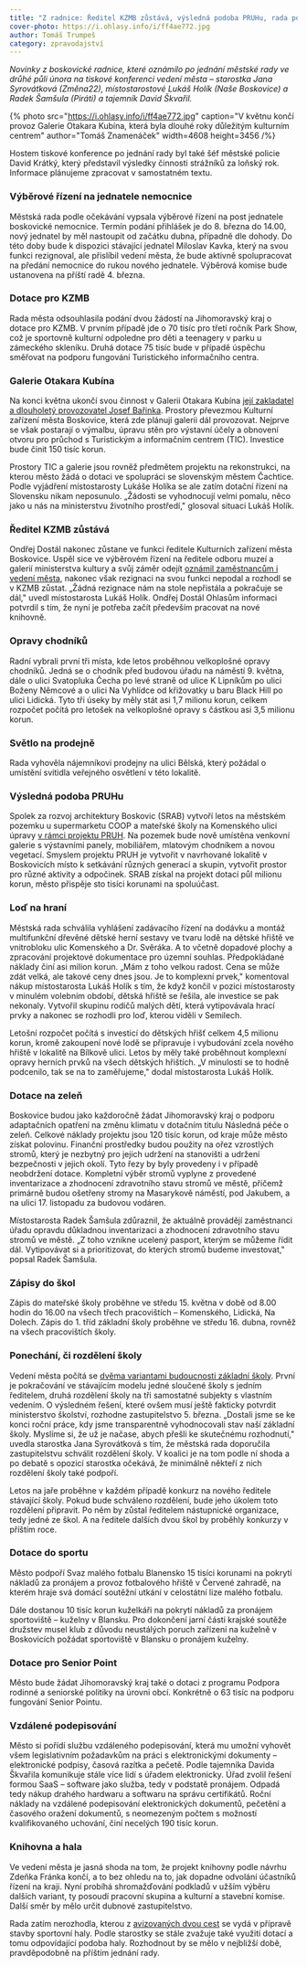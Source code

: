 ```yaml
---
title: "Z radnice: Ředitel KZMB zůstává, výsledná podoba PRUHu, rada podporuje rozdělení školy"
cover-photo: https://i.ohlasy.info/i/ff4ae772.jpg
author: Tomáš Trumpeš
category: zpravodajství
---
```


*Novinky z boskovické radnice, které oznámilo po jednání městské rady ve drůhé půli února na tiskové konferenci vedení města – starostka Jana Syrovátková (Změna22), místostarostové Lukáš Holík (Naše Boskovice) a Radek Šamšula (Piráti) a tajemník David Škvařil.*

{% photo src="https://i.ohlasy.info/i/ff4ae772.jpg" caption="V květnu končí provoz Galerie Otakara Kubína, která byla dlouhé roky důležitým kulturním centrem" author="Tomáš Znamenáček" width=4608 height=3456 /%}

Hostem tiskové konference po jednání rady byl také šéf městské policie David Krátký, který představil výsledky činnosti strážníků za loňský rok. Informace plánujeme zpracovat v samostatném textu.

### Výběrové řízení na jednatele nemocnice

Městská rada podle očekávání vypsala výběrové řízení na post jednatele boskovické nemocnice. Termín podání přihlášek je do 8. března do 14.00, nový jednatel by měl nastoupit od začátku dubna, případně dle dohody. Do této doby bude k dispozici stávající jednatel Miloslav Kavka, který na svou funkci rezignoval, ale přislíbil vedení města, že bude aktivně spolupracovat na předání nemocnice do rukou nového jednatele. Výběrová komise bude ustanovena na příští radě 4. března.

### Dotace pro KZMB

Rada města odsouhlasila podání dvou žádostí na Jihomoravský kraj o dotace pro KZMB. V prvním případě jde o 70 tisíc pro třetí ročník Park Show, což je sportovně kulturní odpoledne pro děti a teenagery v parku u zámeckého skleníku. Druhá dotace 75 tisíc bude v případě úspěchu směřovat na podporu fungování Turistického informačního centra.

### Galerie Otakara Kubína

Na konci května ukončí svou činnost v Galerii Otakara Kubína [její zakladatel a dlouholetý provozovatel Josef Bařinka](https://ohlasy.info/clanky/2016/12/rozhovor-barinka.html). Prostory převezmou Kulturní zařízení města Boskovice, která zde plánují galerii dál provozovat. Nejprve se však postarají o výmalbu, úpravu stěn pro výstavní účely a obnovení otvoru pro průchod s Turistickým a informačním centrem (TIC). Investice bude činit 150 tisíc korun.

Prostory TIC a galerie jsou rovněž předmětem projektu na rekonstrukci, na kterou město žádá o dotaci ve spolupráci se slovenským městem Čachtice. Podle vyjádření místostarosty Lukáše Holíka se ale zatím dotační řízení na Slovensku nikam neposunulo. „Žádosti se vyhodnocují velmi pomalu, něco jako u nás na ministerstvu životního prostředí," glosoval situaci Lukáš Holík.

### Ředitel KZMB zůstává

Ondřej Dostál nakonec zůstane ve funkci ředitele Kulturních zařízení města Boskovice. Uspěl sice ve výběrovém řízení na ředitele odboru muzeí a galerií ministerstva kultury a svůj záměr odejít [oznámil zaměstnancům i vedení města](https://ohlasy.info/clanky/2024/01/dostal-konci.html), nakonec však rezignaci na svou funkci nepodal a rozhodl se v KZMB zůstat. „Žádná rezignace nám na stole nepřistála a pokračuje se dál," uvedl místostarosta Lukáš Holík. Ondřej Dostál Ohlasům informaci potvrdil s tím, že nyní je potřeba začít především pracovat na nové knihovně.

### Opravy chodníků

Radní vybrali první tři místa, kde letos proběhnou velkoplošné opravy chodníků. Jedná se o chodník před budovou úřadu na náměstí 9. května, dále o ulici Svatopluka Čecha po levé straně od ulice K Lipníkům po ulici Boženy Němcové a o ulici Na Vyhlídce od křižovatky u baru Black Hill po ulici Lidická. Tyto tři úseky by měly stát asi 1,7 milionu korun, celkem rozpočet počítá pro letošek na velkoplošné opravy s částkou asi 3,5 milionu korun.

### Světlo na prodejně

Rada vyhověla nájemníkovi prodejny na ulici Bělská, který požádal o umístění svítidla veřejného osvětlení v této lokalitě.

### Výsledná podoba PRUHu

Spolek za rozvoj architektury Boskovic (SRAB) vytvoří letos na městském pozemku u supermarketu COOP a mateřské školy na Komenského ulici úpravy [v rámci projektu PRUH](https://ohlasy.info/clanky/2023/08/pruh.html). Na pozemek bude nově umístěna venkovní galerie s výstavními panely, mobiliářem, mlatovým chodníkem a novou vegetací. Smyslem projektu PRUH je vytvořit v navrhované lokalitě v Boskovicích místo k setkávání různých generací a skupin, vytvořit prostor pro různé aktivity a odpočinek. SRAB získal na projekt dotaci půl milionu korun, město přispěje sto tisíci korunami na spoluúčast.

### Loď na hraní

Městská rada schválila vyhlášení zadávacího řízení na dodávku a montáž multifunkční dřevěné dětské herní sestavy ve tvaru lodě na dětské hřiště ve vnitrobloku ulic Komenského a Dr. Svěráka. A to včetně dopadové plochy a zpracování projektové dokumentace pro územní souhlas. Předpokládané náklady činí asi milion korun. „Mám z toho velkou radost. Cena se může zdát velká, ale takové ceny dnes jsou. Je to komplexní prvek," komentoval nákup místostarosta Lukáš Holík s tím, že když končil v pozici místostarosty v minulém volebním období, dětská hřiště se řešila, ale investice se pak nekonaly. Vytvořil skupinu rodičů malých dětí, která vytipovávala hrací prvky a nakonec se rozhodli pro loď, kterou viděli v Semilech. 

Letošní rozpočet počítá s investicí do dětských hřišť celkem 4,5 milionu korun, kromě zakoupení nové lodě se připravuje i vybudování zcela nového hřiště v lokalitě na Bílkově ulici. Letos by měly také proběhnout komplexní opravy herních prvků na všech dětských hřištích. „V minulosti se to hodně podcenilo, tak se na to zaměřujeme," dodal místostarosta Lukáš Holík.

### Dotace na zeleň

Boskovice budou jako každoročně žádat Jihomoravský kraj o podporu adaptačních opatření na změnu klimatu v dotačním titulu Následná péče o zeleň. Celkové náklady projektu jsou 120 tisíc korun, od kraje může město získat polovinu. Finanční prostředky budou použity na ořez vzrostlých stromů, který je nezbytný pro jejich udržení na stanovišti a udržení bezpečnosti v jejich okolí. Tyto řezy by byly provedeny i v případě neobdržení dotace. Kompletní výběr stromů vyplyne z provedené inventarizace a zhodnocení zdravotního stavu stromů ve městě, přičemž primárně budou ošetřeny stromy na Masarykově náměstí, pod Jakubem, a na ulici 17. listopadu za budovou vodáren. 

Místostarosta Radek Šamšula zdůraznil, že aktuálně provádějí zaměstnanci úřadu opravdu důkladnou inventarizaci a zhodnocení zdravotního stavu stromů ve městě. „Z toho vznikne ucelený pasport, kterým se můžeme řídit dál. Vytipovávat si a prioritizovat, do kterých stromů budeme investovat," popsal Radek Šamšula.

### Zápisy do škol

Zápis do mateřské školy proběhne ve středu 15. května v době od 8.00 hodin do 16.00 na všech třech pracovištích – Komenského, Lidická, Na Dolech. Zápis do 1. tříd základní školy proběhne ve středu 16. dubna, rovněž na všech pracovištích školy. 

### Ponechání, či rozdělení školy

Vedení města počítá se [dvěma variantami budoucnosti základní školy](https://forum.ohlasy.info/t/rozdeleni-zakladnich-skol/523). První je pokračování ve stávajícím modelu jedné sloučené školy s jedním ředitelem, druhá rozdělení školy na tři samostatné subjekty s vlastním vedením. O výsledném řešení, které ovšem musí ještě fakticky potvrdit ministerstvo školství, rozhodne zastupitelstvo 5. března. „Dostali jsme se ke konci roční práce, kdy jsme transparentně vyhodnocovali stav naší základní školy. Myslíme si, že už je načase, abych přešli ke skutečnému rozhodnutí," uvedla starostka Jana Syrovátková s tím, že městská rada doporučila zastupitelstvu schválit rozdělení školy. V koalici je na tom podle ní shoda a po debatě s opozicí starostka očekává, že minimálně někteří z nich rozdělení školy také podpoří.

Letos na jaře proběhne v každém případě konkurz na nového ředitele stávající školy. Pokud bude schváleno rozdělení, bude jeho úkolem toto rozdělení připravit. Po něm by zůstal ředitelem nástupnické organizace, tedy jedné ze škol. A na ředitele dalších dvou škol by proběhly konkurzy v příštím roce.

### Dotace do sportu

Město podpoří Svaz malého fotbalu Blanensko 15 tisíci korunami na pokrytí nákladů za pronájem a provoz fotbalového hřiště v Červené zahradě, na kterém hraje svá domácí soutěžní utkání v celostátní lize malého fotbalu.

Dále dostanou 10 tisíc korun kuželkáři na pokrytí nákladů za pronájem sportoviště – kuželny v Blansku. Pro dokončení jarní části krajské soutěže družstev musel klub z důvodu neustálých poruch zařízení na kuželně v Boskovicích požádat sportoviště v Blansku o pronájem kuželny. 

### Dotace pro Senior Point

Město bude žádat Jihomoravský kraj také o dotaci z programu Podpora rodinné a seniorské politiky na úrovni obcí. Konkrétně o 63 tisíc na podporu fungování Senior Pointu.

### Vzdálené podepisování

Město si pořídí službu vzdáleného podepisování, která mu umožní vyhovět všem legislativním požadavkům na práci s elektronickými dokumenty – elektronické podpisy, časová razítka a pečetě. Podle tajemníka Davida Škvařila komunikuje stále více lidí s úřadem elektronicky. Úřad zvolil řešení formou SaaS – software jako služba, tedy v podstatě pronájem. Odpadá tedy nákup drahého hardwaru a softwaru na správu certifikátů. Roční náklady na vzdálené podepisování elektronických dokumentů, pečetění a časového oražení dokumentů, s neomezeným počtem s možností kvalifikovaného uchování, činí necelých 190 tisíc korun.

### Knihovna a hala

Ve vedení města je jasná shoda na tom, že projekt knihovny podle návrhu Zdeňka Fránka končí, a to bez ohledu na to, jak dopadne odvolání účastníků řízení na kraji. Nyní probíhá shromažďování podkladů v užším výběru dalších variant, ty posoudí pracovní skupina a kulturní a stavební komise. Další směr by mělo určit dubnové zastupitelstvo.

Rada zatím nerozhodla, kterou z [avizovaných dvou cest](https://ohlasy.info/clanky/2024/02/hala-soutez.html) se vydá v přípravě stavby sportovní haly. Podle starostky se stále zvažuje také využití dotací a tomu odpovídající podoba haly. Rozhodnout by se mělo v nejbližší době, pravděpodobně na příštím jednání rady.
